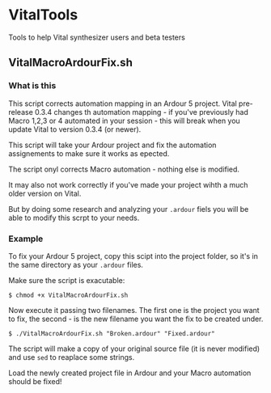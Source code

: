 # VitalTools
Tools to help Vital synthesizer users and beta testers

## VitalMacroArdourFix.sh

### What is this

This script corrects automation mapping in an Ardour 5 project.
Vital pre-release 0.3.4 changes th automation mapping - if you've previously had Macro 1,2,3 or 4 automated in your session - this will break when you update Vital to version 0.3.4 (or newer).

This script will take your Ardour project and fix the automation assignements to make sure it works as epected.

The script onyl corrects Macro automation - nothing else is modified.

It may also not work correctly if you've made your project wihth a much older version on Vital.

But by doing some research and analyzing your `.ardour` fiels you will be able to modify this scrpt to your needs.

### Example

To fix your Ardour 5 project, copy this scipt into the project folder, so it's in the same directory as your `.ardour` files.

Make sure the script is exacutable:

    $ chmod +x VitalMacroArdourFix.sh
    
Now execute it passing two filenames. The first one is the project you want to fix, the second - is the new filename you want the fix to be created under.

    $ ./VitalMacroArdourFix.sh "Broken.ardour" "Fixed.ardour"

The script will make a copy of your original source file (it is never modified) and use `sed` to reaplace some strings.

Load the newly created project file in Ardour and your Macro automation should be fixed!
